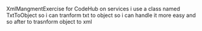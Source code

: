 XmlMangmentExercise for CodeHub 
on services i use a class named TxtToObject so i can tranform txt to object so i can handle it more easy and so after to trasnform object to xml

